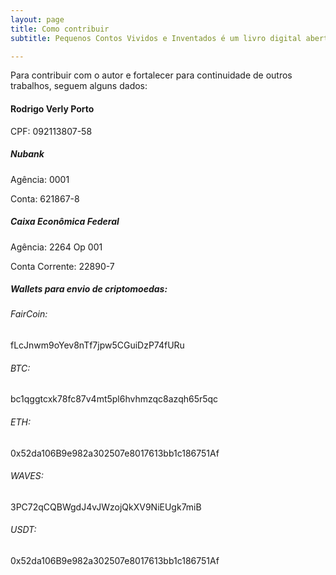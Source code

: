 ```yaml
---
layout: page
title: Como contribuir
subtitle: Pequenos Contos Vividos e Inventados é um livro digital aberto e livre para compartilhamento.

---
```


Para contribuir com o autor e fortalecer para continuidade de outros trabalhos, seguem alguns dados:

#### Rodrigo Verly Porto
CPF: 092113807-58


##### Nubank

Agência: 0001

Conta: 621867-8

##### Caixa Econômica Federal

Agência: 2264 Op 001

Conta Corrente: 22890-7


##### Wallets para envio de criptomoedas:

###### FairCoin: 
fLcJnwm9oYev8nTf7jpw5CGuiDzP74fURu

###### BTC: 
bc1qggtcxk78fc87v4mt5pl6hvhmzqc8azqh65r5qc

###### ETH: 
0x52da106B9e982a302507e8017613bb1c186751Af

###### WAVES: 
3PC72qCQBWgdJ4vJWzojQkXV9NiEUgk7miB

###### USDT: 
0x52da106B9e982a302507e8017613bb1c186751Af


